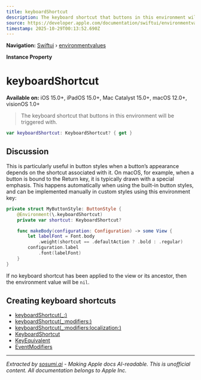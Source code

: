 ```yaml
---
title: keyboardShortcut
description: The keyboard shortcut that buttons in this environment will be triggered with.
source: https://developer.apple.com/documentation/swiftui/environmentvalues/keyboardshortcut
timestamp: 2025-10-29T00:13:52.690Z
---
```


**Navigation:** [Swiftui](/documentation/swiftui) › [environmentvalues](/documentation/swiftui/environmentvalues)

**Instance Property**

# keyboardShortcut

**Available on:** iOS 15.0+, iPadOS 15.0+, Mac Catalyst 15.0+, macOS 12.0+, visionOS 1.0+

> The keyboard shortcut that buttons in this environment will be triggered with.

```swift
var keyboardShortcut: KeyboardShortcut? { get }
```

## Discussion

This is particularly useful in button styles when a button’s appearance depends on the shortcut associated with it. On macOS, for example, when a button is bound to the Return key, it is typically drawn with a special emphasis. This happens automatically when using the built-in button styles, and can be implemented manually in custom styles using this environment key:

```swift
private struct MyButtonStyle: ButtonStyle {
    @Environment(\.keyboardShortcut)
    private var shortcut: KeyboardShortcut?

    func makeBody(configuration: Configuration) -> some View {
        let labelFont = Font.body
            .weight(shortcut == .defaultAction ? .bold : .regular)
        configuration.label
            .font(labelFont)
    }
}
```

If no keyboard shortcut has been applied to the view or its ancestor, then the environment value will be `nil`.

## Creating keyboard shortcuts

- [keyboardShortcut(_:)](/documentation/swiftui/view/keyboardshortcut(_:))
- [keyboardShortcut(_:modifiers:)](/documentation/swiftui/view/keyboardshortcut(_:modifiers:))
- [keyboardShortcut(_:modifiers:localization:)](/documentation/swiftui/view/keyboardshortcut(_:modifiers:localization:))
- [KeyboardShortcut](/documentation/swiftui/keyboardshortcut)
- [KeyEquivalent](/documentation/swiftui/keyequivalent)
- [EventModifiers](/documentation/swiftui/eventmodifiers)

---

*Extracted by [sosumi.ai](https://sosumi.ai) - Making Apple docs AI-readable.*
*This is unofficial content. All documentation belongs to Apple Inc.*
